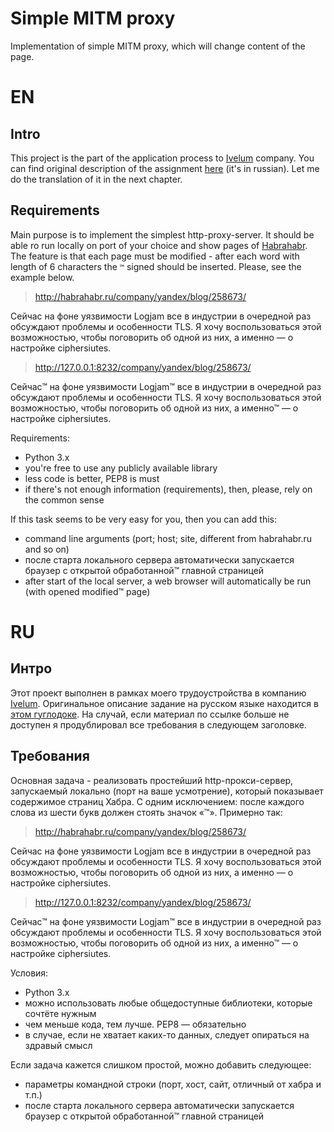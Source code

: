 # Simple MITM proxy

Implementation of simple MITM proxy, which will change content of the page.

# EN

## Intro

This project is the part of the application process to [Ivelum](http://ivelum.com/) company. You can find original
description of the assignment [here](https://docs.google.com/document/d/1bua6MXG9rHyreSPVPEZBkk14WYHy31ia4Vb2rnrgvS0/edit)
(it's in russian). Let me do the translation of it in the next chapter.

## Requirements

Main purpose is to implement the simplest http-proxy-server. It should be able ro run locally on port of your choice and
show pages of [Habrahabr](https://habrahabr.ru/). The feature is that each page must be modified - after each word with
length of 6 characters the `™` signed should be inserted. Please, see the example below.

> http://habrahabr.ru/company/yandex/blog/258673/

Сейчас на фоне уязвимости Logjam все в индустрии в очередной раз обсуждают проблемы и особенности TLS. Я хочу
воспользоваться этой возможностью, чтобы поговорить об одной из них, а именно — о настройке ciphersiutes.


> http://127.0.0.1:8232/company/yandex/blog/258673/

Сейчас™ на фоне уязвимости Logjam™ все в индустрии в очередной раз обсуждают проблемы и особенности TLS.
Я хочу воспользоваться этой возможностью, чтобы поговорить об одной из них, а именно™ — о настройке ciphersiutes. 

Requirements:

* Python 3.x
* you're free to use any publicly available library
* less code is better, PEP8 is must
* if there's not enough information (requirements), then, please, rely on the common sense

If this task seems to be very easy for you, then you can add this:

* command line arguments (port; host; site, different from habrahabr.ru and so on)
* после старта локального сервера автоматически запускается браузер с открытой обработанной™ главной страницей
* after start of the local server, a web browser will automatically be run (with opened modified™ page)

# RU

## Интро

Этот проект выполнен в рамках моего трудоустройства в компанию [Ivelum](http://ivelum.com/). Оригинальное описание
задание на русском языке находится в [этом гуглодоке](https://docs.google.com/document/d/1bua6MXG9rHyreSPVPEZBkk14WYHy31ia4Vb2rnrgvS0/edit).
На случай, если материал по ссылке больше не доступен я продублировал все требования в следующем заголовке.

## Требования

Основная задача - реализовать простейший http-прокси-сервер, запускаемый локально (порт на ваше усмотрение), который
показывает содержимое страниц Хабра. С одним исключением: после  каждого слова из шести букв должен стоять значок «™».
Примерно так:

> http://habrahabr.ru/company/yandex/blog/258673/

Сейчас на фоне уязвимости Logjam все в индустрии в очередной раз обсуждают проблемы и особенности TLS. Я хочу
воспользоваться этой возможностью, чтобы поговорить об одной из них, а именно — о настройке ciphersiutes.


> http://127.0.0.1:8232/company/yandex/blog/258673/

Сейчас™ на фоне уязвимости Logjam™ все в индустрии в очередной раз обсуждают проблемы и особенности TLS.
Я хочу воспользоваться этой возможностью, чтобы поговорить об одной из них, а именно™ — о настройке ciphersiutes. 

Условия:

* Python 3.x
* можно использовать любые общедоступные библиотеки, которые сочтёте нужным
* чем меньше кода, тем лучше. PEP8 — обязательно
* в случае, если не хватает каких-то данных, следует опираться на здравый смысл


Если задача кажется слишком простой, можно добавить следующее:

* параметры командной строки (порт, хост, сайт, отличный от хабра и т.п.)
* после старта локального сервера автоматически запускается браузер с открытой 
обработанной™ главной страницей

